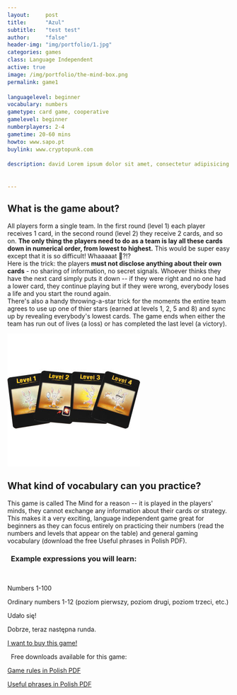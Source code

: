 ```yaml
---
layout:     post
title:      "Azul"
subtitle:   "test test"
author:     "false"
header-img: "img/portfolio/1.jpg"
categories: games 
class: Language Independent
active: true
image: /img/portfolio/the-mind-box.png
permalink: game1

languagelevel: beginner
vocabulary: numbers
gametype: card game, cooperative
gamelevel: beginner
numberplayers: 2-4
gametime: 20-60 mins
howto: www.sapo.pt
buylink: www.cryptopunk.com

description: david Lorem ipsum dolor sit amet, consectetur adipisicing elit, sed do eiusmod tempor incididunt ut labore et dolore magna aliqua. Ut enim ad minim veniam, quis nostrud exercitation ullamco laboris nisi ut aliquip ex ea commodo consequat.


---
```


## What is the game about?

All players form a single team. In the first round (level 1) each player receives 1 card, in the second round (level 2) they receive 2 cards, and so on. **The only thing the players need to do as a team is lay all these cards down in numerical order, from lowest to highest.** This would be super easy except that it is so difficult! Whaaaaat 🤨?!? 
<br>Here is the trick: the players **must not disclose anything about their own cards** - no sharing of information, no secret signals. Whoever thinks they have the next card simply puts it down -- if they were right and no one had a lower card, they continue playing but if they were wrong, everybody loses a life and you start the round again. 
<br>There's also a handy throwing-a-star trick for the moments the entire team agrees to use up one of thier stars (earned at levels 1, 2, 5 and 8) and sync up by revealing everybody's lowest cards. The game ends when either the team has run out of lives (a loss) or has completed the last level (a victory).
 

<img src="/img/portfolio/the-mind-cards.jpg" alt="alt text" width="300" >

## What kind of vocabulary can you practice?

This game is called The Mind for a reason -- it is played in the players' minds, they cannot exchange any information about their cards or strategy. This makes it a very exciting, language independent game great for beginners as they can focus entirely on practicing their numbers (read the numbers and levels that appear on the table) and general gaming vocabulary (download the free Useful phrases in Polish PDF).

<p>

<h3><i class="fa fa-2x fa-commenting fa-fw wow bounceIn text-primary" aria-hidden="true"></i>&nbsp; Example expressions you will learn:</h3>
<br>

<p>Numbers 1-100</p>
<p>Ordinary numbers 1-12 (poziom pierwszy, poziom drugi, poziom trzeci, etc.)</p>
<p>Udało się!</p>
<p>Dobrze, teraz następna runda.</p>

</p>

<a href="" class="btn btn-outline btn-xl page-scroll">I want to buy this game!</a>
<br>

<p><i class="fa fa-2x fa-download fa-fw wow bounceIn text-primary" aria-hidden="true"></i>&nbsp; Free downloads available for this game: </p>

[Game rules in Polish PDF](https://www.google.com)

[Useful phrases in Polish PDF](https://www.google.com)






